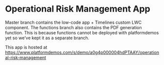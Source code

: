 # Operational Risk Management App

Master branch contains the low-code app + Timelines custom LWC component. The functions branch also contains the PDF generation function. This is because functions cannot be deployed with platformdemos yet so we've kept it as a separate branch. 

This app is hosted at https://www.platformdemos.com/s/demo/a0g4p000004hdPTAAY/operational-risk-management

